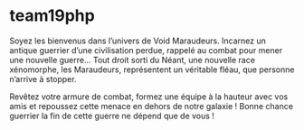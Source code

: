 team19php
=========

Soyez les bienvenus dans l’univers de Void Maraudeurs. Incarnez un antique guerrier d’une civilisation perdue, rappelé au combat pour mener une nouvelle guerre… Tout droit sorti du Néant, une nouvelle race xénomorphe, les Maraudeurs, représentent un véritable fléau, que personne n’arrive à stopper.

Revêtez votre armure de combat, formez une équipe à la hauteur avec vos amis et repoussez cette menace en dehors de notre galaxie !
Bonne chance guerrier la fin de cette guerre ne dépend que de vous !
